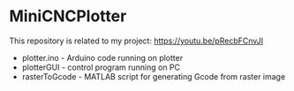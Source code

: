 # MiniCNCPlotter
This repository is related to my project: https://youtu.be/pRecbFCnvJI

* plotter.ino - Arduino code running on  plotter
* plotterGUI  - control program running on PC
* rasterToGcode - MATLAB script for generating Gcode from raster image            
